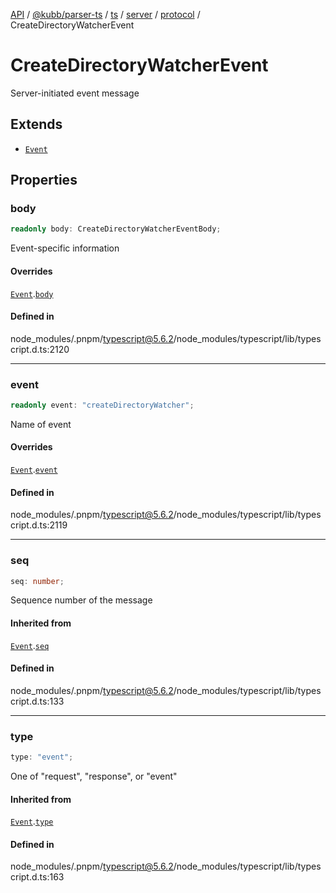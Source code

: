 [API](../../../../../../../../../packages.md) / [@kubb/parser-ts](../../../../../../../index.md) / [ts](../../../../../index.md) / [server](../../../index.md) / [protocol](../index.md) / CreateDirectoryWatcherEvent

# CreateDirectoryWatcherEvent

Server-initiated event message

## Extends

- [`Event`](Event.md)

## Properties

### body

```ts
readonly body: CreateDirectoryWatcherEventBody;
```

Event-specific information

#### Overrides

[`Event`](Event.md).[`body`](Event.md#body)

#### Defined in

node\_modules/.pnpm/typescript@5.6.2/node\_modules/typescript/lib/typescript.d.ts:2120

***

### event

```ts
readonly event: "createDirectoryWatcher";
```

Name of event

#### Overrides

[`Event`](Event.md).[`event`](Event.md#event)

#### Defined in

node\_modules/.pnpm/typescript@5.6.2/node\_modules/typescript/lib/typescript.d.ts:2119

***

### seq

```ts
seq: number;
```

Sequence number of the message

#### Inherited from

[`Event`](Event.md).[`seq`](Event.md#seq)

#### Defined in

node\_modules/.pnpm/typescript@5.6.2/node\_modules/typescript/lib/typescript.d.ts:133

***

### type

```ts
type: "event";
```

One of "request", "response", or "event"

#### Inherited from

[`Event`](Event.md).[`type`](Event.md#type)

#### Defined in

node\_modules/.pnpm/typescript@5.6.2/node\_modules/typescript/lib/typescript.d.ts:163
